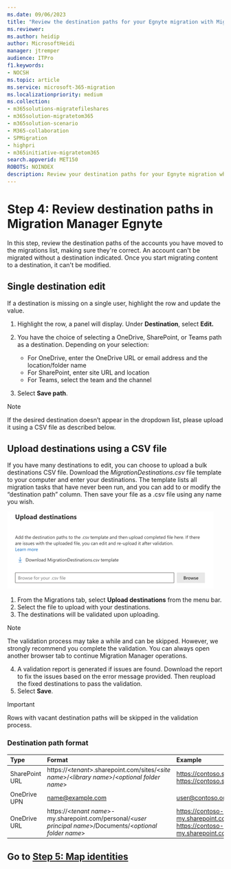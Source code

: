 ```yaml
---
ms.date: 09/06/2023
title: "Review the destination paths for your Egnyte migration with Migration Manager"
ms.reviewer: 
ms.author: heidip
author: MicrosoftHeidi
manager: jtremper
audience: ITPro
f1.keywords:
- NOCSH
ms.topic: article
ms.service: microsoft-365-migration
ms.localizationpriority: medium
ms.collection: 
- m365solutions-migratefileshares
- m365solution-migratetom365
- m365solution-scenario
- M365-collaboration
- SPMigration
- highpri
- m365initiative-migratetom365
search.appverid: MET150
ROBOTS: NOINDEX
description: Review your destination paths for your Egnyte migration while using Migration Manager.
---
```

# Step 4: Review destination paths in Migration Manager Egnyte

In this step, review the destination paths of the accounts you have moved to the migrations list, making sure they're correct. An account can't be migrated without a destination indicated. Once you start migrating content to a destination, it can't be modified.

## Single destination edit

If a destination is missing on a single user, highlight the row and update the value. 

1. Highlight the row, a panel will display. Under **Destination**, select **Edit.**
2. You have the choice of selecting a OneDrive, SharePoint, or Teams path as a destination. Depending on your selection:

    - For OneDrive, enter the OneDrive URL or email address and the location/folder name
    - For SharePoint, enter site URL and location
    - For Teams, select the team and the channel

3. Select **Save path**.
>[!Note]
> If the desired destination doesn’t appear in the dropdown list, please upload it using a CSV file as described below.


## Upload destinations using a CSV file

If you have many destinations to edit, you can choose to upload a bulk destinations CSV file.  Download the *MigrationDestinations.csv* file template to your computer and enter your destinations. The template lists all migration tasks that have never been run, and you can add to or modify the “destination path” column. Then save your file as a .csv file using any name you wish. 


![upload destinations for Google accounts bulk](media/mm-google-bulk-upload-destination-panel.png)

1. From the Migrations tab, select **Upload destinations** from the menu bar.
2. Select the file to upload with your destinations.
3. The destinations will be validated upon uploading. </br>

  >[!Note]
  >The validation process may take a while and can be skipped. However, we strongly recommend you complete the validation. You can always open another browser tab to continue Migration Manager operations.</br>

4. A validation report is generated if issues are found. Download the report to fix the issues based on the error message provided. Then reupload the fixed destinations to pass the validation.
5. Select **Save**.  

>[!Important]
>Rows with vacant destination paths will be skipped in the validation process.  

### Destination path format

|Type|Format|Example|
|:-----|:-----|:-----|
|SharePoint URL|https://<*tenant*>.sharepoint.com/sites/<*site name*>/<*library name*>/<*optional folder name*>|https://contoso.sharepoint.com/sites/sitecollection/Shared Documents </br>https://contoso.sharepoint.com/sites/sitecollection/Shared Documents/SubFolder|
|OneDrive UPN|name@example.com|user@contoso.onmicrosoft.com|
|OneDrive URL|https://<*tenant name*>-my.sharepoint.com/personal/<*user principal name*>/Documents/<*optional folder name*>|https://contoso-my.sharepoint.com/personal/user_contoso_onmicrosoft_com/Documents </br>https://contoso-my.sharepoint.com/personal/user_contoso_onmicrosoft_com/Documents/SubFolder |



## Go to [**Step 5: Map identities**](mm-google-step5-map-identities.md)


